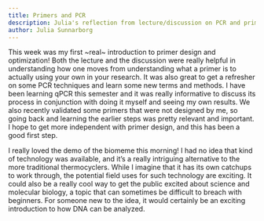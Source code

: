 ```yaml
---
title: Primers and PCR
description: Julia's reflection from lecture/discussion on PCR and primers
author: Julia Sunnarborg
---
```


This week was my first ~real~ introduction to primer design and optimization! Both the lecture and the discussion were really helpful in understanding how one moves from understanding what a primer is to actually using your own in your research. It was also great to get a refresher on some PCR techniques and learn some new terms and methods. I have been learning qPCR this semester and it was really informative to discuss its process in conjunction with doing it myself and seeing my own results. We also recently validated some primers that were not designed by me, so going back and learning the earlier steps was pretty relevant and important. I hope to get more independent with primer design, and this has been a good first step. 

I really loved the demo of the biomeme this morning! I had no idea that kind of technology was available, and it’s a really intriguing alternative to the more traditional thermocyclers. While I imagine that it has its own catchups to work through, the potential field uses for such technology are exciting. It could also be a really cool way to get the public excited about science and molecular biology, a topic that can sometimes be difficult to breach with beginners. For someone new to the idea, it would certainly be an exciting introduction to how DNA can be analyzed. 
